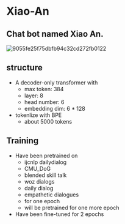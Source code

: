 # Xiao-An
## Chat bot named Xiao An.
![9055fe25f75dbfb94c32cd272fb0122](https://github.com/AragornHorse/Xiao-An/assets/94287335/78d94196-52d8-482d-9a92-33479efdea5b)

## structure
+ A decoder-only transformer with
  + max token: 384
  + layer: 8
  + head number: 6
  + embedding dim: 6 * 128
+ tokenlize with BPE
  + about 5000 tokens

## Training
+ Have been pretrained on
  + ijcnlp dailydialog
  + CMU_DoG
  + blended skill talk
  + woz dialogs
  + daily dialog
  + empathetic dialogues
  + for one epoch
  + will be pretrained for one more epoch
+ Have been fine-tuned for 2 epochs

